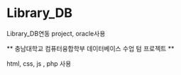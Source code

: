 # Library_DB
Library_DB연동 project, oracle사용

** 충남대학교 컴퓨터융합학부 데이터베이스 수업 텀 프로젝트 **

html, css, js , php 사용

